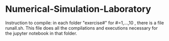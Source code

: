 # Numerical-Simulation-Laboratory

Instruction to compile:
in each folder "exercise#" for #=1,...,10 , there is a file runall.sh.
This file does all the compilations and executions necessary for the jupyter notebook in that folder.
